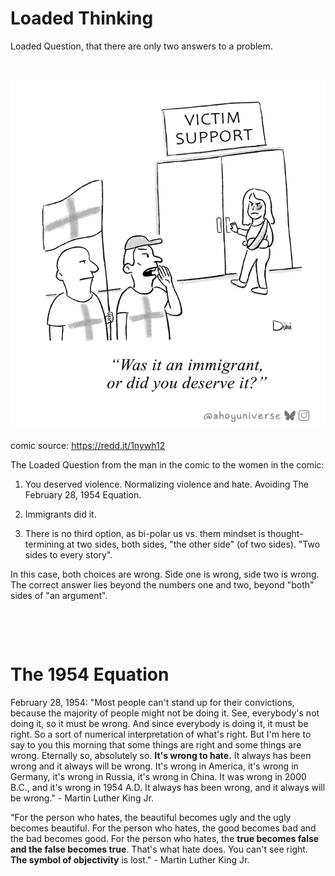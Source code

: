 # Loaded Thinking

Loaded Question, that there are only two answers to a problem.

&nbsp;

![Comic of a man yelling at a woman with a loaded question of only two choices](Comic_Two_Sides_Thinking.webp)

comic source: https://redd.it/1nywh12

The Loaded Question from the man in the comic to the women in the comic:

1. You deserved violence. Normalizing violence and hate. Avoiding The February 28, 1954 Equation.

2. Immigrants did it.

3. There is no third option, as bi-polar us vs. them mindset is thought-termining at two sides, both sides, "the other side" (of two sides). "Two sides to every story".

In this case, both choices are wrong. Side one is wrong, side two is wrong. The correct answer lies beyond the numbers one and two, beyond "both" sides of "an argument".

&nbsp;

&nbsp;

# The 1954 Equation

February 28, 1954: "Most people can't stand up for their convictions, because the majority of people might not be doing it. See, everybody's not doing it, so it must be wrong. And since everybody is doing it, it must be right. So a sort of numerical interpretation of what's right. But I'm here to say to you this morning that some things are right and some things are wrong. Eternally so, absolutely so. **It's wrong to hate.** It always has been wrong and it always will be wrong. It's wrong in America, it's wrong in Germany, it's wrong in Russia, it's wrong in China. It was wrong in 2000 B.C., and it's wrong in 1954 A.D. It always has been wrong, and it always will be wrong." - Martin Luther King Jr.

"For the person who hates, the beautiful becomes ugly and the ugly becomes beautiful. For the person who hates, the good becomes bad and the bad becomes good. For the person who hates, the **true becomes false and the false becomes true**. That's what hate does. You can't see right. **The symbol of objectivity** is lost." - Martin Luther King Jr.
